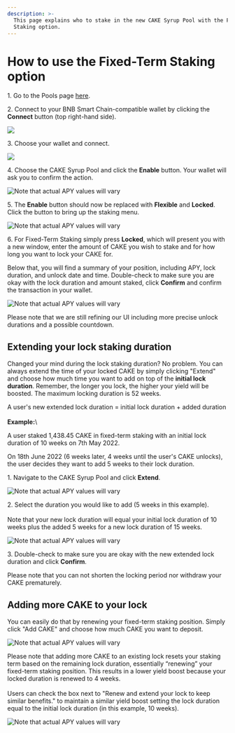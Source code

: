 ```yaml
---
description: >-
  This page explains who to stake in the new CAKE Syrup Pool with the Fixed-Term
  Staking option.
---
```


# How to use the Fixed-Term Staking option

1\. Go to the Pools page [here](https://pancakeswap.finance/pools).

2\. Connect to your BNB Smart Chain-compatible wallet by clicking the **Connect** button (top right-hand side).

![](<../../../.gitbook/assets/2-how-to-stake-in-syrup-pool (1) (1) (1) (2).png>)

3\. Choose your wallet and connect.

![](<../../../.gitbook/assets/3-how-to-stake-in-syrup-pool (1) (1) (2).png>)

4\. Choose the CAKE Syrup Pool and click the **Enable** button. Your wallet will ask you to confirm the action.

![Note that actual APY values will vary](../../../.gitbook/assets/3-how-to-stake-in-fixed-pool.png)

5\. The **Enable** button should now be replaced with **Flexible** and **Locked**. Click the button to bring up the staking menu.

![Note that actual APY values will vary](../../../.gitbook/assets/4-how-to-stake-in-fixed-pool.png)

6\. For Fixed-Term Staking simply press **Locked**, which will present you with a new window, enter the amount of CAKE you wish to stake and for how long you want to lock your CAKE for.

Below that, you will find a summary of your position, including APY, lock duration, and unlock date and time. Double-check to make sure you are okay with the lock duration and amount staked, click **Confirm** and confirm the transaction in your wallet.

![Note that actual APY values will vary](../../../.gitbook/assets/5-how-to-stake-in-fixed-pool.png)

Please note that we are still refining our UI including more precise unlock durations and a possible countdown.

## Extending your lock staking duration

Changed your mind during the lock staking duration? No problem. You can always extend the time of your locked CAKE by simply clicking "Extend" and choose how much time you want to add on top of the **initial lock duration**. Remember, the longer you lock, the higher your yield will be boosted. The maximum locking duration is 52 weeks.

A user's new extended lock duration = initial lock duration + added duration\
\
**Example:**\


A user staked 1,438.45 CAKE in fixed-term staking with an initial lock duration of 10 weeks on 7th May 2022.

On 18th June 2022 (6 weeks later, 4 weeks until the user's CAKE unlocks), the user decides they want to add 5 weeks to their lock duration.

1\. Navigate to the CAKE Syrup Pool and click **Extend**.&#x20;

![Note that actual APY values will vary](../../../.gitbook/assets/6-how-to-stake-in-fixed-pool.png)

2\. Select the duration you would like to add (5 weeks in this example).\
\
Note that your new lock duration will equal your initial lock duration of 10 weeks plus the added 5 weeks for a new lock duration of 15 weeks.

![Note that actual APY values will vary](../../../.gitbook/assets/7-how-to-stake-in-fixed-pool.png)

3\. Double-check to make sure you are okay with the new extended lock duration and click **Confirm**.

Please note that you can not shorten the locking period nor withdraw your CAKE prematurely.

## Adding more CAKE to your lock

You can easily do that by renewing your fixed-term staking position. Simply click "Add CAKE" and choose how much CAKE you want to deposit.

![Note that actual APY values will vary](../../../.gitbook/assets/8-how-to-stake-in-fixed-pool.png)

Please note that adding more CAKE to an existing lock resets your staking term based on the remaining lock duration, essentially “renewing” your fixed-term staking position. This results in a lower yield boost because your locked duration is renewed to 4 weeks.\
\
Users can check the box next to "Renew and extend your lock to keep similar benefits." to maintain a similar yield boost setting the lock duration equal to the initial lock duration (in this example, 10 weeks).

![Note that actual APY values will vary](../../../.gitbook/assets/9-how-to-stake-in-fixed-pool.png)
